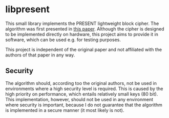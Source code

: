 # libpresent

This small library implements the PRESENT lightweight block cipher. The
algorithm was first presented in [this paper](https://link.springer.com/chapter/10.1007%2F978-3-540-74735-2_31).
Although the cipher is designed to be implemented directly on hardware,
this project aims to provide it in software, which can be used e.g. for
testing purposes.

This project is independent of the original paper and not affiliated with
the authors of that paper in any way.

## Security

The algorithm should, according too the original authors, not be used in
environments where a high security level is required. This is caused by
the high priority on performance, which entails relatively small keys
(80 bit). This implementation, however, should not be used in any
environment where security is important, because I do not guarantee
that the algorithm is implemented in a secure manner (it most likely
is not).

